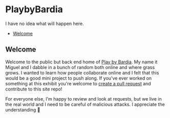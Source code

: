 # PlaybyBardia

I have no idea what will happen here.

- [Welcome](#welcome)

## Welcome

Welcome to the public but back end home of [Play by Bardia](https://playnorfolk.club/). My name it Miguel and I dabble in a bunch of random both online and where grass grows. I wanted to learn how people collaborate online and I felt that this would be a good mini project to push along. If you've ever worked on something at this exhibit you're welcome to [create a pull request](https://github.com/MiggyL0/PlaybyBardia/pulls) and contribute to this site repo!

For everyone else, I'm happy to review and look at requests, but we live in the real world and I need to be careful of malicious attacks. I appreciate the understanding 🙏
